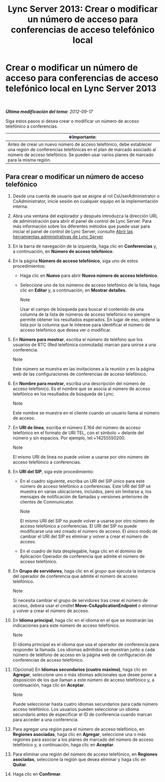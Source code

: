 ﻿---
title: 'Lync Server 2013: Crear o modificar un número de acceso para conferencias de acceso telefónico local'
TOCTitle: Crear o modificar un número de acceso para conferencias de acceso telefónico local
ms:assetid: 06f55c28-57f8-4d4e-8313-9740846796d9
ms:mtpsurl: https://technet.microsoft.com/es-es/library/Gg398126(v=OCS.15)
ms:contentKeyID: 48274324
ms.date: 01/07/2017
mtps_version: v=OCS.15
ms.translationtype: HT
---

# Crear o modificar un número de acceso para conferencias de acceso telefónico local en Lync Server 2013

 

_**Última modificación del tema:** 2012-09-17_

Siga estos pasos si desea crear o modificar un número de acceso telefónico a conferencias.

<table>
<thead>
<tr class="header">
<th><img src="images/Gg425917.important(OCS.15).gif" title="important" alt="important" />Importante:</th>
</tr>
</thead>
<tbody>
<tr class="odd">
<td>Antes de crear un nuevo número de acceso telefónico, debe establecer una región de conferencias telefónicas en el plan de marcado asociado al número de acceso telefónico. Se pueden usar varios planes de marcado para la misma región.</td>
</tr>
</tbody>
</table>


## Para crear o modificar un número de acceso telefónico

1.  Desde una cuenta de usuario que se asigne al rol CsUserAdministrator o CsAdministrator, inicie sesión en cualquier equipo en la implementación interna.

2.  Abra una ventana del explorador y después introduzca la dirección URL de administración para abrir el panel de control de Lync Server. Para más información sobre los diferentes métodos que puede usar para iniciar el panel de control de Lync Server, consulte [Abrir las herramientas administrativas de Lync Server](lync-server-2013-open-lync-server-administrative-tools.md).

3.  En la barra de navegación de la izquierda, haga clic en **Conferencias** y, a continuación, en **Número de acceso telefónico**.

4.  En la página **Número de acceso telefónico**, siga uno de estos procedimientos:
    
      - Haga clic en **Nuevo** para abrir **Nuevo número de acceso telefónico**.
    
      - Seleccione uno de los números de acceso telefónico de la lista, haga clic en **Editar** y, a continuación, en **Mostrar detalles**.
        

        > [!NOTE]
        > Usar el campo de búsqueda para buscar el contenido de una columna de la lista de números de acceso telefónico no siempre permite obtener los resultados esperados. En lugar de eso, ordene la lista por la columna que le interese para identificar el número de acceso telefónico que desea ver o modificar.



5.  En **Número para mostrar**, escriba el número de teléfono que los usuarios de RTC (Red telefónica conmutada) marcan para unirse a una conferencia.
    

    > [!NOTE]
    > Este número se muestra en las invitaciones a la reunión y en la página web de las configuraciones de conferencias de acceso telefónico.



6.  En **Nombre para mostrar**, escriba una descripción del número de acceso telefónico. Es el nombre que se asocia al número de acceso telefónico en los resultados de búsqueda de Lync.
    

    > [!NOTE]
    > Este nombre se muestra en el cliente cuando un usuario llama al número de acceso.



7.  En **URI de línea**, escriba el número E.164 del número de acceso telefónico en el formato de URI TEL, con el símbolo + delante del número y sin espacios. Por ejemplo, tel:+14255550200.
    

    > [!NOTE]
    > El mismo URI de línea no puede volver a usarse por otro número de acceso telefónico a conferencias.



8.  En **URI del SIP**, siga este procedimiento:
    
      - En el cuadro siguiente, escriba un URI del SIP único para este número de acceso telefónico a conferencias. Este URI del SIP se muestra en varias ubicaciones, incluidos, pero sin limitarse a, los mensajes de notificación de llamadas y versiones anteriores de clientes de Communicator.
        

        > [!NOTE]
        > El mismo URI del SIP no puede volver a usarse por otro número de acceso telefónico a conferencias. El URI del SIP no puede modificarse una vez creado el número de acceso. El único modo de cambiar el URI del SIP es eliminar y volver a crear el número de acceso.

    
      - En el cuadro de lista desplegable, haga clic en el dominio de Aplicación Operador de conferencia que admite el número de acceso telefónico.

9.  En **Grupo de servidores**, haga clic en el grupo que ejecuta la instancia del operador de conferencia que admite el número de acceso telefónico.
    

    > [!NOTE]
    > Si necesita cambiar el grupo de servidores tras crear el número de acceso, deberá usar el cmdlet <STRONG>Move-CsApplicationEndpoint</STRONG> o eliminar y volver a crear el número de acceso.



10. En **Idioma principal**, haga clic en el idioma en el que se mostrarán las indicaciones para este número de acceso telefónico.
    

    > [!NOTE]
    > El idioma principal es el idioma que usa el operador de conferencia para responder la llamada. Los idiomas admitidos se muestran junto a cada número de teléfono de acceso en la página web de configuración de conferencias de acceso telefónico.



11. (Opcional) En **Idiomas secundarios (cuatro máximo)**, haga clic en **Agregar**, seleccione uno o más idiomas adicionales que desee poner a disposición de los que llaman a este número de acceso telefónico y, a continuación, haga clic en **Aceptar**.
    

    > [!NOTE]
    > Puede seleccionar hasta cuatro idiomas secundarios para cada número acceso telefónico. Los usuarios pueden seleccionar un idioma secundario antes de especificar el ID de conferencia cuando marcan para acceder a una conferencia.



12. Para agregar una región para el número de acceso telefónico, en **Regiones asociadas**, haga clic en **Agregar**, seleccione una o más regiones para asociar a los planes de marcado del número de acceso telefónico y, a continuación, haga clic en **Aceptar**.

13. Para eliminar una región del número de acceso telefónico, en **Regiones asociadas**, seleccione la región que desea eliminar y haga clic en **Quitar**.

14. Haga clic en **Confirmar**.

